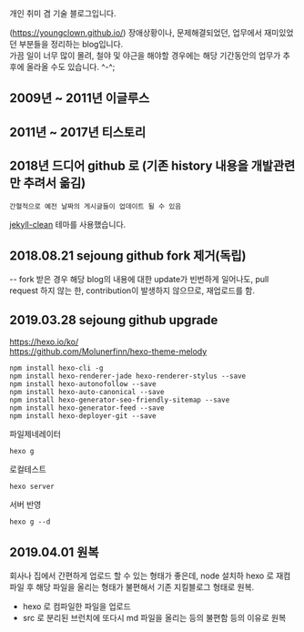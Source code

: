 개인 취미 겸 기술 블로그입니다.

(https://youngclown.github.io/)
장애상황이나, 문제해결되었던, 업무에서 재미있었던 부분들을 정리하는 blog입니다.  
가끔 일이 너무 많이 몰려, 철야 및 야근을 해야할 경우에는 해당 기간동안의 업무가 추후에 올라올 수도 있습니다. ^-^;  


2009년 ~ 2011년 이글루스  
---
2011년 ~ 2017년 티스토리  
---
2018년 드디어 github 로 (기존 history 내용을 개발관련 만 추려서 옮김)
---

```
간혈적으로 예전 날짜의 게시글들이 업데이트 될 수 있음
```
[jekyll-clean](https://github.com/scotte/jekyll-clean) 테마를 사용했습니다.

2018.08.21 sejoung github fork 제거(독립)  
---
-- fork 받은 경우 해당 blog의 내용에 대한 update가 빈번하게 일어나도,
pull request 하지 않는 한, contribution이 발생하지 않으므로, 재업로드를 함.

2019.03.28 sejoung github upgrade
---
https://hexo.io/ko/  
https://github.com/Molunerfinn/hexo-theme-melody  

```
npm install hexo-cli -g  
npm install hexo-renderer-jade hexo-renderer-stylus --save  
npm install hexo-autonofollow --save  
npm install hexo-auto-canonical --save   
npm install hexo-generator-seo-friendly-sitemap --save  
npm install hexo-generator-feed --save  
npm install hexo-deployer-git --save  
```
파일제네레이터  
```
hexo g
```
로컬테스트  
```
hexo server
```
서버 반영  
```
hexo g --d
```

2019.04.01 원복
---
회사나 집에서 간편하게 업로드 할 수 있는 형태가 좋은데, node 설치하 hexo 로 재컴파일 후 해당 파일을 올리는 형태가 불편해서 기존 지킬블로그 형태로 원복.
   - hexo 로 컴파일한 파일을 업로드
   - src 로 분리된 브런치에 또다시 md 파일을 올리는 등의 불편함 등의 이유로 원복
